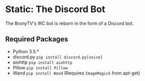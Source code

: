 # Static: The Discord Bot
The BronyTV's IRC bot is reborn in the form of a Discord bot.

## Required Packages
* Python 3.5.*
* discord.py `pip install discord.py[voice]`
* aiohttp `pip install aiohttp`
* Pillow `pip install Pillow`
* Wand `pip install Wand` (Requires `ImageMagick` from apt-get)

